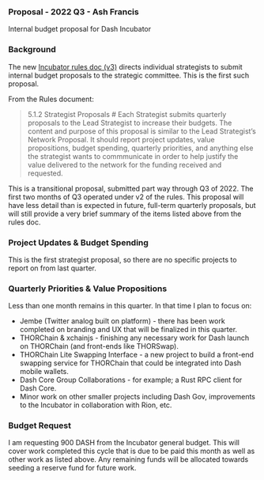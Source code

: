 ### Proposal - 2022 Q3 - Ash Francis

Internal budget proposal for Dash Incubator

### Background 

The new [Incubator rules doc (v3)](https://github.com/dashincubator/dash-incubator-rules/blob/042fde0eea2340a2a8c9fa3483ad8f764d94fe31/rules.md) directs individual strategists to submit internal budget proposals to the strategic committee.  This is the first such proposal.

From the Rules document:

> 5.1.2 Strategist Proposals #
> Each Strategist submits quarterly proposals to the Lead Strategist to increase their budgets. The content and purpose of this proposal is similar to the Lead Strategist’s Network Proposal. It should report project updates, value propositions, budget spending, quarterly priorities, and anything else the strategist wants to commmunicate in order to help justify the value delivered to the network for the funding received and requested.

This is a transitional proposal, submitted part way through Q3 of 2022.  The first two months of Q3 operated under v2 of the rules.  This proposal will have less detail than is expected in future, full-term quarterly proposals, but will still provide a very brief summary of the items listed above from the rules doc.

### Project Updates & Budget Spending

This is the first strategist proposal, so there are no specific projects to report on from last quarter.

### Quarterly Priorities & Value Propositions

Less than one month remains in this quarter.  In that time I plan to focus on:

* Jembe (Twitter analog built on platform) - there has been work completed on branding and UX that will be finalized in this quarter.
* THORChain & xchainjs - finishing any necessary work for Dash launch on THORChain (and front-ends like THORSwap).
* THORChain Lite Swapping Interface - a new project to build a front-end swapping service for THORChain that could be integrated into Dash mobile wallets. 
* Dash Core Group Collaborations - for example; a Rust RPC client for Dash Core.
* Minor work on other smaller projects including Dash Gov, improvements to the Incubator in collaboration with Rion, etc.  

### Budget Request

I am requesting 900 DASH from the Incubator general budget. This will cover work completed this cycle that is due to be paid this month as well as other work as listed above. Any remaining funds will be allocated towards seeding a reserve fund for future work.